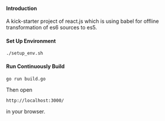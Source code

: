 #### Introduction 

A kick-starter project of react.js which is using babel for offline transformation of es6 sources to es5. 

#### Set Up Environment 

```
./setup_env.sh
```

#### Run Continuously Build 

```
go run build.go
```

Then open

```
http://localhost:3000/
```
in your browser.
